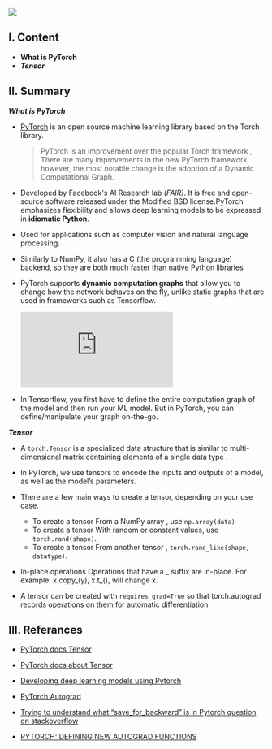 ![](https://github.com/pytorch/pytorch/blob/master/docs/source/_static/img/pytorch-logo-dark.png)


I. Content
------------

- **What is PyTorch**
- ***Tensor***




II. ****Summary**** 
------------

***What is PyTorch***

   - [PyTorch](https://us.hidester.com/proxy.php?u=eJwrtjI0s1ISmnSq537GmV4ne9cnTHXz1JWsAXPICVc%3D&b=7) is an open source machine learning library based on the Torch library.
        
       >  PyTorch is an improvement over the popular Torch framework , There are many improvements in the new PyTorch framework, however, the most notable change is the adoption 
         of a Dynamic Computational Graph.
    
   - Developed by Facebook's AI Research lab *(FAIR)*. It is free and open-source software released under the Modified BSD license.PyTorch emphasizes flexibility and allows deep 
        learning models to be expressed in **idiomatic Python**.

   - Used for applications such as computer vision and natural language processing.

   - Similarly to NumPy, it also has a C (the programming language) backend, so they are both much faster than native Python libraries


   - PyTorch supports **dynamic computation graphs** that allow you to change how the network behaves on the fly, unlike static graphs that are used in frameworks such as Tensorflow.

       ![](https://us.hidester.com/proxy.php?u=eJwBQQC%2B%2F3M6NTc6Ivtz%2FliAiY7VUvCafMfZxC7A6cB7RZELGn8WbPAjgM%2FYS%2BRcmwe021vaVUFK7rREXNvBopPAyuLjXyI7VGEimQ%3D%3D&b=7)
    
   - In Tensorflow, you first have to define the entire computation graph of the model and then run your ML model. But in PyTorch, you can define/manipulate your graph on-the-go.

 
 
***Tensor***   
      
   - A `torch.Tensor` is a  specialized data structure that is similar to multi-dimensional matrix containing elements of a single data type .
      
   - In PyTorch, we use tensors to encode the inputs and outputs of a model, as well as the model’s parameters.
      
   - There are a few main ways to create a tensor, depending on your use case.

        - To create a tensor From a NumPy array , use `np.array(data)`
        - To create a tensor With random or constant values, use `torch.rand(shape)`.
        - To create a tensor From another tensor , `torch.rand_like(shape, datatype)`.

   - In-place operations Operations that have a _ suffix are in-place. For example: x.copy_(y), x.t_(), will change x.

   - A tensor can be created with `requires_grad=True` so that torch.autograd records operations on them for automatic differentiation.





III. **Referances**
------------

- [PyTorch docs Tensor](https://pytorch.org/docs/stable/tensors.html)
- [PyTorch docs about Tensor](https://pytorch.org/docs/stable/tensors.html)

- [Developing deep learning models using  Pytorch](https://www.coursera.org/learn/deep-neural-networks-with-pytorch/home/welcome)

- [PyTorch Autograd](https://towardsdatascience.com/pytorch-autograd-understanding-the-heart-of-pytorchs-magic-2686cd94ec95)

- [Trying to understand what “save_for_backward” is in Pytorch question on stackoverflow](https://stackoverflow.com/questions/64460017/trying-to-understand-what-save-for-backward-is-in-pytorch)

- [PYTORCH: DEFINING NEW AUTOGRAD FUNCTIONS](https://pytorch.org/tutorials/beginner/examples_autograd/two_layer_net_custom_function.html)
